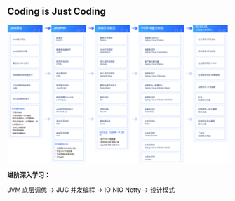 ## Coding is Just Coding

![](./JavaStudyPlan/JavaRoute.png)

**进阶深入学习：**

JVM 底层调优 -> JUC 并发编程 -> IO NIO Netty -> 设计模式
